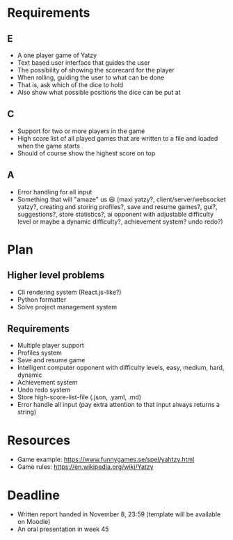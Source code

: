 # Requirements

## E

- A one player game of Yatzy
- Text based user interface that guides the user
- The possibility of showing the scorecard for the player
- When rolling, guiding the user to what can be done
- That is, ask which of the dice to hold
- Also show what possible positions the dice can be put at

## C

- Support for two or more players in the game
- High score list of all played games that are written to a file and loaded when the game starts
- Should of course show the highest score on top

## A

- Error handling for all input
- Something that will "amaze" us 😆 (maxi yatzy?, client/server/websocket yatzy?, creating and storing profiles?, save and resume games?, gui?, suggestions?, store statistics?, ai opponent with adjustable difficulty level or maybe a dynamic difficulty?, achievement system? undo redo?)

# Plan

## Higher level problems

- Cli rendering system (React.js-like?)
- Python formatter
- Solve project management system

## Requirements

- Multiple player support
- Profiles system
- Save and resume game
- Intelligent computer opponent with difficulty levels, easy, medium, hard, dynamic
- Achievement system
- Undo redo system
- Store high-score-list-file (.json, .yaml, .md)
- Error handle all input (pay extra attention to that input always returns a string)

# Resources

- Game example: https://www.funnygames.se/spel/yahtzy.html
- Game rules: https://en.wikipedia.org/wiki/Yatzy

# Deadline

- Written report handed in November 8, 23:59 (template will be available on Moodle)
- An oral presentation in week 45
